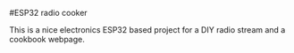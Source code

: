 #ESP32 radio cooker

This is a nice electronics ESP32 based project for a DIY radio stream and a cookbook webpage.
